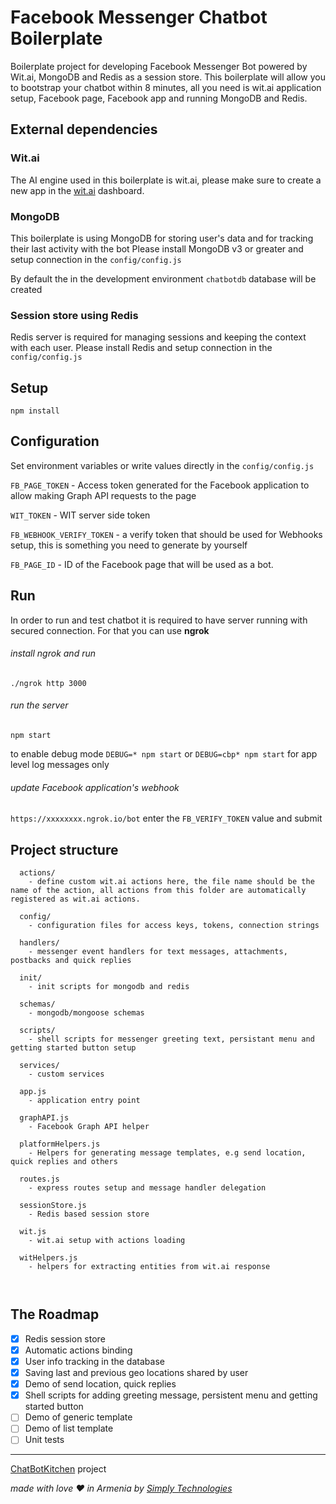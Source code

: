 # Facebook Messenger Chatbot Boilerplate
Boilerplate project for developing Facebook Messenger Bot powered by Wit.ai, MongoDB and Redis as a session store.
This boilerplate will allow you to bootstrap your chatbot within 8 minutes, all you need is wit.ai application setup, Facebook page, Facebook app and running MongoDB and Redis.


## External dependencies 

### Wit.ai

The AI engine used in this boilerplate is wit.ai, please make sure to create a new app in the [wit.ai](https://wit.ai/) dashboard. 


### MongoDB 

This boilerplate is using MongoDB for storing user's data and for tracking their last activity with the bot
Please install MongoDB v3 or greater and setup connection in the `config/config.js` 

By default the in the development environment `chatbotdb` database will be created 

### Session store using Redis

Redis server is required for managing sessions and keeping the context with each user.
Please install Redis and setup connection in the `config/config.js`


## Setup

`npm install`

## Configuration

Set environment variables or write values directly in the `config/config.js`

`FB_PAGE_TOKEN` - Access token generated for the Facebook application to allow making Graph API requests to the page

`WIT_TOKEN` - WIT server side token

`FB_WEBHOOK_VERIFY_TOKEN` - a verify token that should be used for Webhooks setup, this is something you need to generate by yourself

`FB_PAGE_ID` - ID of the Facebook page that will be used as a bot.


## Run

In order to run and test chatbot it is required to have server running with secured connection. For that you can use **ngrok**

###### install ngrok and run

`./ngrok http 3000`

###### run the server
`npm start`

to enable debug mode 
`DEBUG=* npm start` or `DEBUG=cbp* npm start` for app level log messages only

###### update Facebook application's webhook 
`https://xxxxxxxx.ngrok.io/bot`
enter the `FB_VERIFY_TOKEN` value and submit



## Project structure
```
  actions/ 
    - define custom wit.ai actions here, the file name should be the name of the action, all actions from this folder are automatically registered as wit.ai actions.
    
  config/
    - configuration files for access keys, tokens, connection strings
    
  handlers/
    - messenger event handlers for text messages, attachments, postbacks and quick replies
    
  init/
    - init scripts for mongodb and redis
    
  schemas/ 
    - mongodb/mongoose schemas 
    
  scripts/ 
    - shell scripts for messenger greeting text, persistant menu and getting started button setup
    
  services/ 
    - custom services
  
  app.js
    - application entry point

  graphAPI.js
    - Facebook Graph API helper
    
  platformHelpers.js
    - Helpers for generating message templates, e.g send location, quick replies and others
    
  routes.js
    - express routes setup and message handler delegation

  sessionStore.js
    - Redis based session store
    
  wit.js
    - wit.ai setup with actions loading
    
  witHelpers.js
    - helpers for extracting entities from wit.ai response
    
  
```

## The Roadmap

- [x] Redis session store
- [x] Automatic actions binding
- [x] User info tracking in the database
- [x] Saving last and previous geo locations shared by user
- [x] Demo of send location, quick replies
- [x] Shell scripts for adding greeting message, persistent menu and getting started button
- [ ] Demo of generic template
- [ ] Demo of list template
- [ ] Unit tests

---

[ChatBotKitchen](https://www.chatbotkitchen.com) project

*made with love ❤️ in Armenia by [Simply Technologies](http://www.simplytechnologies.net)*
